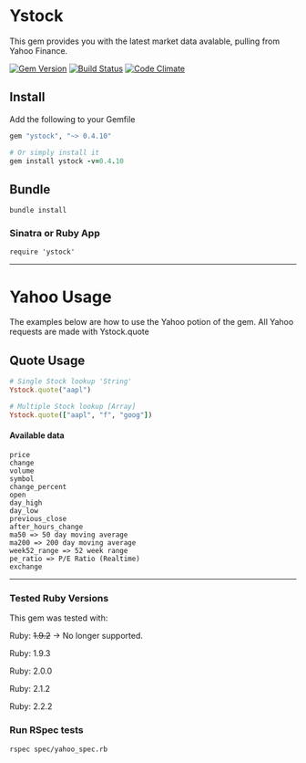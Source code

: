 # Ystock
This gem provides you with the latest market data avalable, pulling from Yahoo Finance.

[![Gem Version](https://badge.fury.io/rb/ystock.png)](http://badge.fury.io/rb/ystock) [![Build Status](https://travis-ci.org/gregwinn/ystock.png?branch=master)](https://travis-ci.org/gregwinn/ystock) [![Code Climate](https://codeclimate.com/github/gregwinn/ystock.png)](https://codeclimate.com/github/gregwinn/ystock)

## Install
Add the following to your Gemfile
```ruby
gem "ystock", "~> 0.4.10"

# Or simply install it
gem install ystock -v=0.4.10
```

## Bundle
```
bundle install
```

### Sinatra or Ruby App
```
require 'ystock'
```

----

# Yahoo Usage
The examples below are how to use the Yahoo potion of the gem. All Yahoo requests are made with Ystock.quote

## Quote Usage
```ruby
# Single Stock lookup 'String'
Ystock.quote("aapl")

# Multiple Stock lookup [Array]
Ystock.quote(["aapl", "f", "goog"])
```

#### Available data
```
price
change
volume
symbol
change_percent
open
day_high
day_low
previous_close
after_hours_change
ma50 => 50 day moving average
ma200 => 200 day moving average
week52_range => 52 week range
pe_ratio => P/E Ratio (Realtime)
exchange
```

----

### Tested Ruby Versions
This gem was tested with:

Ruby: ~~1.9.2~~ -> No longer supported.

Ruby: 1.9.3

Ruby: 2.0.0

Ruby: 2.1.2

Ruby: 2.2.2


### Run RSpec tests
```
rspec spec/yahoo_spec.rb
```


